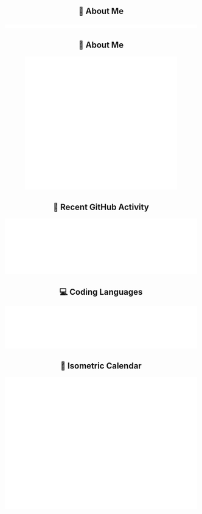 
<h2 align="center">👤 About Me</h2>
<p align="center">
  <img src="./about-me.svg" alt="About Me" />
</p>

<h2 align="center">👤 About Me</h2>
<p align="center">
    <img src="/github-metrics.svg" alt="Metrics" width="400">
</p>


<h2 align="center">📰 Recent GitHub Activity</h2>
<p align="center">
  <img src="./recent-activity.svg" alt="Recent activity" />
</p>


<h2 align="center">💻 Coding Languages</h2>
<p align="center">
  <img src="./languages.svg" alt="Coding Languages" />
</p>

<h2 align="center">📅 Isometric Calendar</h2>
<p align="center">
  <img src="./isometric-calendar.svg" alt="Isometric calendar" />
</p>


<!--
**CristianEstebanJimenezDurango/CristianEstebanJimenezDurango** is a ✨ _special_ ✨ repository because its `README.md` (this file) appears on your GitHub profile.

Here are some ideas to get you started:

- 🔭 I’m currently working on ...
- 🌱 I’m currently learning ...
- 👯 I’m looking to collaborate on ...
- 🤔 I’m looking for help with ...
- 💬 Ask me about ...
- 📫 How to reach me: ...
- 😄 Pronouns: ...
- ⚡ Fun fact: ...
-->
